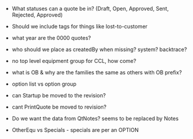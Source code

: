 - What statuses can a quote be in? (Draft, Open, Approved, Sent, Rejected, Approved)
- Should we include tags for things like lost-to-customer
- what year are the 0000 quotes? 
- who should we place as createdBy when missing? system? backtrace?
- no top level equipment group for CCL, how come?
- what is OB & why are the families the same as others with OB prefix?
- option list vs option group

- can Startup be moved to the revision?
- cant PrintQuote be moved to revision?

- Do we want the data from QtNotes? seems to be replaced by Notes

- OtherEqu vs Specials - specials are per an OPTION